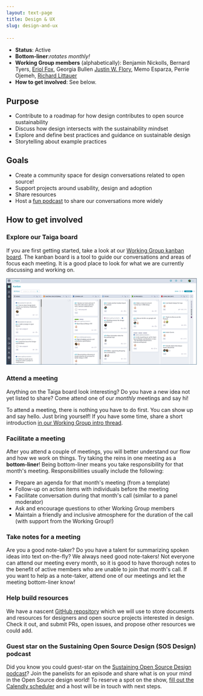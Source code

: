 ```yaml
---
layout: text-page
title: Design & UX
slug: design-and-ux

---
```


* **Status**:
  Active
* **Bottom-liner**:_rotates monthly!_
* **Working Group members** (alphabetically):
  Benjamin Nickolls,
  Bernard Tyers,
  [Eriol Fox](https://erioldoesdesign.com),
  Georgia Bullen
  [Justin W. Flory](https://jwf.io),
  Memo Esparza,
  Perrie Ojemeh,
  [Richard Littauer](https://www.burntfen.com)
* **How to get involved**:
  See below.

## Purpose

* Contribute to a roadmap for how design contributes to open source sustainability
* Discuss how design intersects with the sustainability mindset
* Explore and define best practices and guidance on sustainable design
* Storytelling about example practices

## Goals

* Create a community space for design conversations related to open source!
* Support projects around usability, design and adoption
* Share resources
* Host a [fun podcast](https://sosdesign.sustainoss.org/) to share our conversations more widely

## How to get involved

### Explore our Taiga board

If you are first getting started, take a look at our [Working Group kanban board](https://tree.taiga.io/project/jwf-sustainoss-ux-design-working-group/kanban).
The kanban board is a tool to guide our conversations and areas of focus each meeting.
It is a good place to look for what we are currently discussing and working on.

[![Taiga.io project board screenshot. Used in the Sustain OSS Design & UX Working Group](/assets/img/working-groups/design-ux-taiga-board.png)](https://tree.taiga.io/project/jwf-sustainoss-ux-design-working-group/kanban "Taiga.io project board screenshot. Used in the Sustain OSS Design & UX Working Group")

### Attend a meeting

Anything on the Taiga board look interesting?
Do you have a new idea not yet listed to share?
Come attend one of our _monthly_ meetings and say hi!

To attend a meeting, there is nothing you have to do first.
You can show up and say hello.
Just bring yourself!
If you have some time, share a short introduction [in our Working Group intro thread](https://discourse.sustainoss.org/t/design-ux-working-group/348?u=jwf).

### Facilitate a meeting

After you attend a couple of meetings, you will better understand our flow and how we work on things.
Try taking the reins in one meeting as a **bottom-liner**!
Being bottom-liner means you take responsibility for that month's meeting.
Responsibilities usually include the following:

* Prepare an agenda for that month's meeting (from a template)
* Follow-up on action items with individuals before the meeting
* Facilitate conversation during that month's call (similar to a panel moderator)
* Ask and encourage questions to other Working Group members
* Maintain a friendly and inclusive atmosphere for the duration of the call (with support from the Working Group!)

### Take notes for a meeting

Are you a good note-taker?
Do you have a talent for summarizing spoken ideas into text on-the-fly?
We always need good note-takers!
Not everyone can attend our meeting every month, so it is good to have thorough notes to the benefit of active members who are unable to join that month's call.
If you want to help as a note-taker, attend one of our meetings and let the meeting bottom-liner know!

### Help build resources

We have a nascent [GitHub repository](https://github.com/sustainers/Sustain-DesignUX-resources) which we will use to store documents and resources for designers and open source projects interested in design.
Check it out, and submit PRs, open issues, and propose other resources we could add.

### Guest star on the Sustaining Open Source Design (SOS Design) podcast

Did you know you could guest-star on the [Sustaining Open Source Design podcast](https://sosdesign.sustainoss.org/)?
Join the panelists for an episode and share what is on your mind in the Open Source design world!
To reserve a spot on the show, [fill out the Calendly scheduler](https://calendly.com/burntfencreative/sustain-open-source-design-podcast) and a host will be in touch with next steps.
